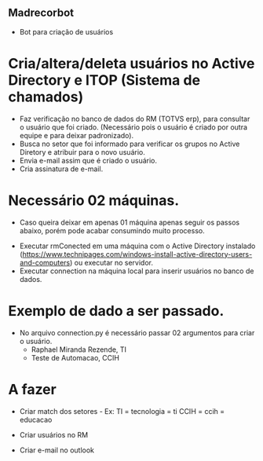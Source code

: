 ## Madrecorbot ##

 - Bot para criação de usuários

# Cria/altera/deleta usuários no Active Directory e ITOP (Sistema de chamados)
  * Faz verificação no banco de dados do RM (TOTVS erp), para consultar o usuário que foi criado. (Necessário pois o usuário é criado por outra equipe e para deixar padronizado).
  * Busca no setor que foi informado para verificar os grupos no Active Diretory e atribuir para o novo usuário.
  * Envia e-mail assim que é criado o usuário.
  * Cria assinatura de e-mail.

# Necessário 02 máquinas.
  * Caso queira deixar em apenas 01 máquina apenas seguir os passos abaixo, porém pode acabar consumindo muito processo.

- Executar rmConected em uma máquina com o Active Directory instalado (https://www.technipages.com/windows-install-active-directory-users-and-computers) ou executar no servidor.
- Executar connection na máquina local para inserir usuários no banco de dados.

# Exemplo de dado a ser passado.

* No arquivo connection.py é necessário passar 02 argumentos para criar o usuário.
  * Raphael Miranda Rezende, TI
  * Teste de Automacao, CCIH
 
# A fazer
 * Criar match dos setores - Ex: TI = tecnologia = ti
                                 CCIH = ccih = educacao
 
 * Criar usuários no RM
 * Criar e-mail no outlook
